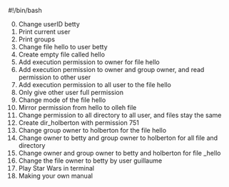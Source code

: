 #!/bin/bash

0.  Change userID betty
1.  Print current user
2.  Print groups
3.  Change file hello to user betty
4.  Create empty file called hello
5.  Add execution permission to owner for file hello
6.  Add execution permission to owner and group owner, and read permission to other user
7.  Add execution permission to all user to the file hello
8.  Only give other user full permission
9.  Change mode of the file hello
10. Mirror permission from hello to olleh file
11. Change permission to all directory to all user, and files stay the same
12. Create dir_holberton with permission 751
13. Change group owner to holberton for the file hello
14. Change owner to betty and group owner to holberton for all file and directory
15. Change owner and group owner to betty and holberton for file _hello
16. Change the file owner to betty by user guillaume
17. Play Star Wars in terminal
18. Making your own manual 
